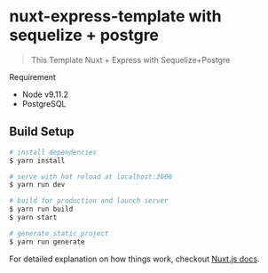 # nuxt-express-template with sequelize + postgre

> This Template Nuxt + Express with Sequelize+Postgre

Requirement

- Node v9.11.2
- PostgreSQL

## Build Setup

```bash
# install dependencies
$ yarn install

# serve with hot reload at localhost:3000
$ yarn run dev

# build for production and launch server
$ yarn run build
$ yarn start

# generate static project
$ yarn run generate
```

For detailed explanation on how things work, checkout [Nuxt.js docs](https://nuxtjs.org).
